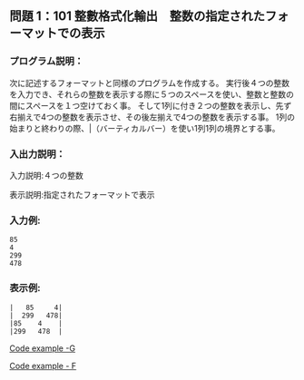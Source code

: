 ## 問題 1：101 整數格式化輸出　整数の指定されたフォーマットでの表示
### プログラム説明：


次に記述するフォーマットと同様のプログラムを作成する。
実行後４つの整数を入力でき、それらの整数を表示する際に５つのスペースを使い、整数と整数の間にスペースを１つ空けておく事。
そして1列に付き２つの整数を表示し、先ず右揃えで4つの整数を表示させ、その後左揃えで4つの整数を表示する事。
1列の始まりと終わりの際、|（バーティカルバー）を使い1列1列の境界とする事。

### 入出力説明：
入力説明:４つの整数

表示説明:指定されたフォーマットで表示

### 入力例:

```
85
4
299
478
```
### 表示例:

```
|   85     4|
|  299   478|
|85    4    |
|299   478  |
```


[Code example -G](https://github.com/eclairsameal/Level-3_Python/blob/main/Homework4/George/homework_ex.py)

[Code example - F](https://github.com/eclairsameal/Level-3_Python/blob/main/Homework4/Fenrir/Homework4_ex.py)
